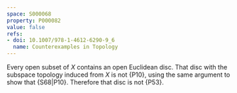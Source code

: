 ```yaml
---
space: S000068
property: P000082
value: false
refs:
- doi: 10.1007/978-1-4612-6290-9_6
  name: Counterexamples in Topology
---
```


Every open subset of $X$ contains an open Euclidean disc.
That disc with the subspace topology induced from $X$ is not {P10},
using the same argument to show that {S68|P10}.
Therefore that disc is not {P53}.
